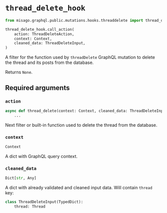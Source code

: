 # `thread_delete_hook`

```python
from misago.graphql.public.mutations.hooks.threaddelete import thread_delete_hook

thread_delete_hook.call_action(
    action: ThreadDeleteAction,
    context: Context,
    cleaned_data: ThreadDeleteInput,
)
```

A filter for the function used by `threadDelete` GraphQL mutation to delete the thread and its posts from the database.

Returns `None`.


## Required arguments

### `action`

```python
async def thread_delete(context: Context, cleaned_data: ThreadDeleteInput):
    ...
```

Next filter or built-in function used to delete the thread from the database.


### `context`

```python
Context
```

A dict with GraphQL query context.


### `cleaned_data`

```python
Dict[str, Any]
```

A dict with already validated and cleaned input data. Will contain `thread` key:

```python
class ThreadDeleteInput(TypedDict):
    thread: Thread
```